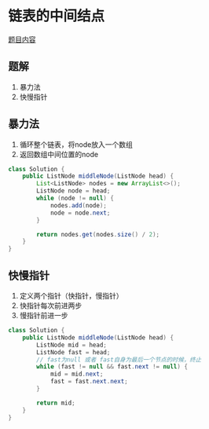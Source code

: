 # 链表的中间结点
[题目内容](https://leetcode-cn.com/problems/middle-of-the-linked-list/)

## 题解
1. 暴力法
2. 快慢指针

## 暴力法
1. 循环整个链表，将node放入一个数组
2. 返回数组中间位置的node

```Java
class Solution {
    public ListNode middleNode(ListNode head) {
        List<ListNode> nodes = new ArrayList<>();
        ListNode node = head;
        while (node != null) {
            nodes.add(node);
            node = node.next;
        }

        return nodes.get(nodes.size() / 2);
    }
}
```

## 快慢指针
1. 定义两个指针（快指针，慢指针）
2. 快指针每次前进两步
3. 慢指针前进一步

```Java
class Solution {
    public ListNode middleNode(ListNode head) {
        ListNode mid = head;
        ListNode fast = head;
        // fast为null 或者 fast自身为最后一个节点的时候，终止
        while (fast != null && fast.next != null) {
            mid = mid.next;
            fast = fast.next.next;
        }

        return mid;
    }
}
```
